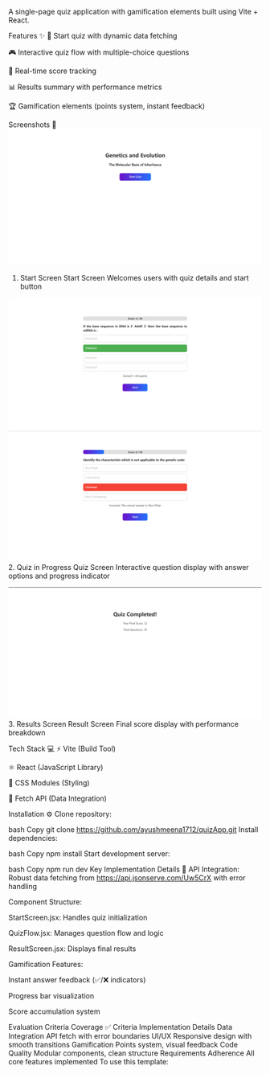A single-page quiz application with gamification elements built using Vite + React.

Features ✨
🚀 Start quiz with dynamic data fetching

🎮 Interactive quiz flow with multiple-choice questions

💯 Real-time score tracking

📊 Results summary with performance metrics

🏆 Gamification elements (points system, instant feedback)

Screenshots 📸 
![Start Screen](./public/start.png)

1. Start Screen
Start Screen
Welcomes users with quiz details and start button


![Quiz Screen](./public/2.png)
![Quiz Screen](./public/3.png)  
2. Quiz in Progress
Quiz Screen
Interactive question display with answer options and progress indicator


![Result Screen](./public/4.png) 
3. Results Screen
Result Screen
Final score display with performance breakdown

Tech Stack 💻
⚡ Vite (Build Tool)

⚛️ React (JavaScript Library)

🎨 CSS Modules (Styling)

🔄 Fetch API (Data Integration)

Installation ⚙️
Clone repository:

bash
Copy
git clone https://github.com/ayushmeena1712/quizApp.git
Install dependencies:

bash
Copy
npm install
Start development server:

bash
Copy
npm run dev
Key Implementation Details 🔑
API Integration: Robust data fetching from https://api.jsonserve.com/Uw5CrX with error handling

Component Structure:

StartScreen.jsx: Handles quiz initialization

QuizFlow.jsx: Manages question flow and logic

ResultScreen.jsx: Displays final results

Gamification Features:

Instant answer feedback (✅/❌ indicators)

Progress bar visualization

Score accumulation system

Evaluation Criteria Coverage ✅
Criteria	Implementation Details
Data Integration	API fetch with error boundaries
UI/UX	Responsive design with smooth transitions
Gamification	Points system, visual feedback
Code Quality	Modular components, clean structure
Requirements Adherence	All core features implemented
To use this template: